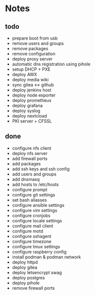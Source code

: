 # Notes

## todo

* prepare boot from usb
* remove users and groups
* remove packages
* remove configuration
* deploy proxy server
* automatic dns registration using pihole
* setup DHCP + PXE
* deploy AWX
* deploy media wiki
* sync gitea <-> github
* deploy jenkins host
* deploy node exporter
* deploy prometheus
* deploy grafana
* deploy syslog
* deploy nextcload
* PKI server + CFSSL

## done

* configure nfs client
* deploy nfs server
* add firewall ports
* add packages
* add ssh keys and ssh config
* add users and groups
* add dnsmasq
* add hosts to /etc/hosts
* configure prompt
* configure git settings
* set bash aliasses
* configure ansible settings
* configure vim settings
* configure cronjobs
* configure locale settings
* configure mail client
* configure motd
* configure sshagent
* configure timezone
* configure tmux settings
* configure raspberry config 
* install podman & podman network
* deploy httpd
* deploy gitea
* deploy letsencrypt swag
* deploy postgres
* deploy pihole
* remove firewall ports

